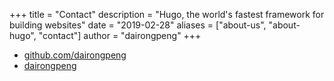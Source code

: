 +++
title = "Contact"
description = "Hugo, the world's fastest framework for building websites"
date = "2019-02-28"
aliases = ["about-us", "about-hugo", "contact"]
author = "dairongpeng"
+++

- [github.com/dairongpeng](https://github.com/dairongpeng)
- [dairongpeng](https://github.com/dairongpeng/dairongpeng)
